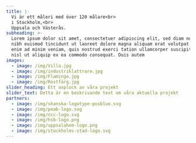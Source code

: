 ```yaml
---
title: |-
  Vi är ett måleri med över 120 målare<br>
  i Stockholm,<br>
  Uppsala och Västerås.
subheading: >-
  Lorem ipsum dolor sit amet, consectetuer adipiscing elit, sed diam nonummy
  nibh euismod tincidunt ut laoreet dolore magna aliquam erat volutpat. Ut wisi
  enim ad minim veniam, quis nostrud exerci tation ullamcorper suscipit lobortis
  nisl ut aliquip ex ea commodo consequat. Duis autem
images:
  - image: /img/Villa.jpg
  - image: /img/industriklattrare.jpg
  - image: /img/Flamingo.jpg
  - image: /img/Rostfärg.jpg
slider_heading: Ett axplock av våra projekt
slider_text: Detta är en beskrivande text om våra aktuella projekt
partners:
  - image: /img/skanska-logotype-posblue.svg
  - image: /img/peab-logo.svg
  - image: /img/ncc-logo.svg
  - image: /img/hsb-logo.png
  - image: /img/uppsalahem-logo.png
  - image: /img/stockholms-stad-logo.svg
---
```


